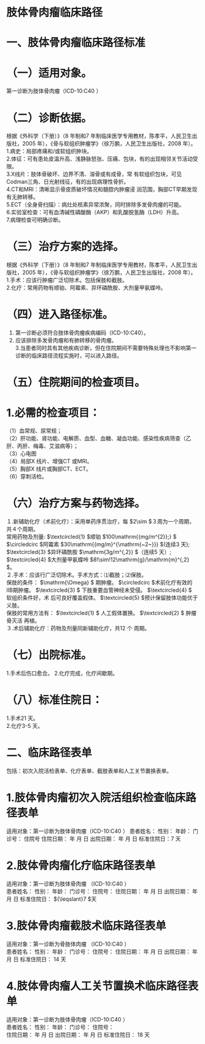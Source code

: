 # 肢体骨肉瘤临床路径  
# 一、肢体骨肉瘤临床路径标准  
# （一）适用对象。  
第一诊断为肢体骨肉瘤（ICD-10:C40 ）  
# （二）诊断依据。  
根据《外科学（下册）》（8 年制和7 年制临床医学专用教材，陈孝平，人民卫生出版社，2005 年），《骨与软组织肿瘤学》（徐万鹏，人民卫生出版社，2008 年）。  
1.病史：局部疼痛和/或软组织肿块。  
2.体征：可有患处皮温升高、浅静脉怒张、压痛、包块，有的出现相邻关节活动受限。  
3.X线片：肢体骨破坏、边界不清、溶骨或有成骨，常 有软组织包块，可见Codman三角、日光射线征，有的出现病理性骨折。  
4.CT和MRI：清晰显示骨皮质破坏情况和髓腔内肿瘤浸 润范围，胸部CT早期发现有无肺转移。  
5.ECT（全身骨扫描）：病灶处核素异常浓聚，同时排除多发骨肉瘤的可能。  
6.实验室检查：可有血清碱性磷酸酶（AKP）和乳酸脱氢酶（LDH）升高。  
7.病理检查可明确诊断。  
# （三）治疗方案的选择。  
根据《外科学（下册）》（8 年制和7 年制临床医学专用教材，陈孝平，人民卫生出版社，2005 年），《骨与软组织肿瘤学》（徐万鹏，人民卫生出版社，2008 年）。  
1.手术：应该行肿瘤广泛切除术。包括保肢和截肢。  
2.化疗：常用药物有顺铂、阿霉素、异环磷酰胺、大剂量甲氨蝶呤。  
# （四）进入路径标准。  
1. 第一诊断必须符合肢体骨肉瘤疾病编码（ICD-10:C40）。  
2. 应该排除多发骨肉瘤和有肺转移的骨肉瘤。  
3.当患者同时具有其他疾病诊断，但在住院期间不需要特殊处理也不影响第一诊断的临床路径流程实施时，可以进入路径。  
# （五）住院期间的检查项目。  
# 1.必需的检查项目：  
（1）血常规、尿常规；  
（2）肝功能、肾功能、电解质、血型、血糖、凝血功能、感染性疾病筛查（乙肝、丙肝、梅毒、艾滋病等）；  
（3）心电图  
（4）局部X 线片、增强CT 或MRI。  
（5）胸部X 线片或胸部CT、ECT。  
（6）穿刺活检。  
# （六）治疗方案与药物选择。  
１.新辅助化疗（术前化疗）：采用单药序贯治疗，每 $2\sim $３周为一个周期，共４个周期。  
常用药物及剂量: $\textcircled{1} $顺铂 $100\mathrm{{mg/m^{2}};} $ $\circledcirc $阿霉素 $30\mathrm{{mg/m}^{\mathrm{~2~}}} $(连续3 天); $\textcircled{3} $异环磷酰胺 $\mathrm{3g/m^{\,2}} $（连续5 天）; $\textcircled{4} $大剂量甲氨蝶呤 $8\!\sim\!12\mathrm{g}/\mathrm{m}^{\,2} $。  
２.手术：应该行广泛切除术。手术方式：⑴截肢；⑵保肢。  
保肢的条件： $\mathrm{\Omega} $ 期肿瘤。 $\circledcirc $术前化疗有效的IIB期肿瘤。 $\textcircled{3} $ 下肢重要血管神经未受侵。 $\textcircled{4} $ 软组织条件好，术 后可良好覆盖假体。 $\textcircled{5} $预计保留肢体功能优于义肢。  
保肢的常用方法有： $\textcircled{1} $ 人工假体置换。 $\textcircled{2} $ 肿瘤骨灭活 再植。  
３.术后辅助化疗：药物及剂量同新辅助化疗，共12 个 周期。  
# （七）出院标准。  
1.手术后伤口愈合。 2.化疗完成，化疗间歇期。  
# （八）标准住院日：  
1.手术21 天。  
2.化疗3-5 天。  
# 二、临床路径表单  
包括：初次入院活检表单、化疗表单、截肢表单和人工关节置换表单。  
# 1.肢体骨肉瘤初次入院活组织检查临床路径表单  
适用对象：第一诊断为肢体骨肉瘤（ICD-10:C40 ） 患者姓名：       性别：     年龄：      门诊号：        住院号          住院日期：     年  月  日   出院日期：   年  月  日     标准住院日：7 天  
# 2.肢体骨肉瘤化疗临床路径表单  
适用对象：第一诊断为肢体骨肉瘤 （ICD-10:C40 ）  
患者姓名：       性别：       年龄：       门诊号：         住院号：              住院日期：   年   月   日     出院日期：   年   月   日     标准住院日： ${\leqslant}7 $天  
# 3.肢体骨肉瘤截肢术临床路径表单  
适用对象：第一诊断为骨肢体肉瘤 （ICD-10:C40 ）  
患者姓名：       性别：       年龄：       门诊号：         住院号：            住院日期：   年   月   日     出院日期：   年   月   日     标准住院日： 14     天  
# 4.肢体骨肉瘤人工关节置换术临床路径表单  
适用对象：第一诊断为肢体骨肉瘤（ICD-10:C40 ）  
患者姓名：       性别：       年龄：       门诊号：         住院号：  
住院日期：   年   月   日     出院日期：   年   月   日     标准住院日： 18     天  
